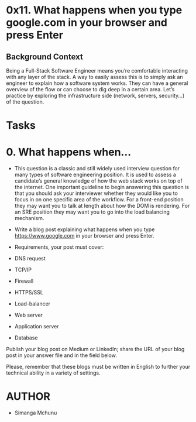 # 0x11. What happens when you type google.com in your browser and press Enter
## Background Context

Being a Full-Stack Software Engineer means you’re comfortable interacting with any layer of the stack.
A way to easily assess this is to simply ask an engineer to explain how a software system works. They can have a general overview of the flow or can choose to dig deep in a certain area.
Let’s practice by exploring the infrastructure side (network, servers, security…) of the question.

# Tasks

# 0. What happens when...
- This question is a classic and still widely used interview question for many types of software engineering position. It is used to assess a candidate’s general knowledge of how the web stack works on top of the internet. One important guideline to begin answering this question is that you should ask your interviewer whether they would like you to focus in on one specific area of the workflow. For a front-end position they may want you to talk at length about how the DOM is rendering. For an SRE position they may want you to go into the load balancing mechanism.
- Write a blog post explaining what happens when you type https://www.google.com in your browser and press Enter.


- Requirements, your post must cover:

- DNS request

- TCP/IP

- Firewall

- HTTPS/SSL

- Load-balancer

- Web server

- Application server

- Database

Publish your blog post on Medium or LinkedIn; share the URL of your blog post in your answer file and in the field below.

Please, remember that these blogs must be written in English to further your technical ability in a variety of settings.

# AUTHOR
- Simanga Mchunu
